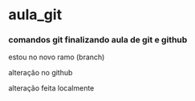 # aula_git
### comandos git finalizando aula de git e github


estou no novo ramo (branch)

alteração no github

alteração feita localmente